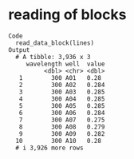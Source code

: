 # reading of blocks

    Code
      read_data_block(lines)
    Output
      # A tibble: 3,936 x 3
         wavelength well  value
              <dbl> <chr> <dbl>
       1        300 A01   0.28 
       2        300 A02   0.284
       3        300 A03   0.285
       4        300 A04   0.285
       5        300 A05   0.285
       6        300 A06   0.284
       7        300 A07   0.275
       8        300 A08   0.279
       9        300 A09   0.282
      10        300 A10   0.28 
      # i 3,926 more rows

